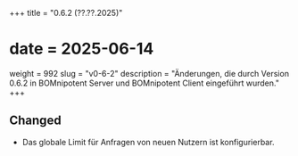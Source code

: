 +++
title = "0.6.2 (??.??.2025)"
# date = 2025-06-14
weight = 992
slug = "v0-6-2"
description = "Änderungen, die durch Version 0.6.2 in BOMnipotent Server und BOMnipotent Client eingeführt wurden."
+++

## Changed
- Das globale Limit für Anfragen von neuen Nutzern ist konfigurierbar.
